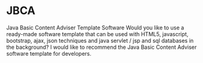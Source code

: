 # JBCA
Java Basic Content Adviser Template Software
Would you like to use a ready-made software template that can be used with HTML5, javascript, bootstrap, ajax, json techniques and java servlet / jsp and sql databases in the background? I would like to recommend the Java Basic Content Adviser software template for developers.
